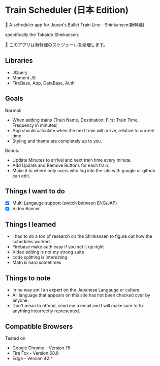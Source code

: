 # Train Scheduler (日本 Edition)

:bullettrain_side: A scheduler app for Japan's Bullet Train Line - Shinkansen(新幹線). 

specifically the Tokaido Shinkansen.

:bullettrain_side: このアプリは新幹線のスケジュールを処理します。

## Libraries

- JQuery
- Moment JS
- FireBase, App, DataBase, Auth

## Goals

Normal: 

- When adding trains (Train Name, Destination, First Train Time, Frequency in minutes)
- App should calculate when the next train will arrive, relative to current time.
- Styling and theme are completely up to you. 

Bonus:

- Update Minutes to arrival and next train time every minute.
- Add Update and Remove Buttons for each train. 
- Make it to where only users who log into the site with google or github can edit.

## Things I want to do

- [x] Multi Langauge support (switch between ENG/JAP) 
- [x] Video Banner 

## Things I learned

- I had to do a ton of research on the Shinkansen to figure out how the schedules worked
- Firebase make auth easy if you set it up right
- Video editing is not my strong suite
- code splitting is interesting
- Math is hard sometimes

## Things to note

- In no way am I an expert on the Japanese Langauge or culture.
- All language that appears on this site has not been checked over by anyone.
- Don't mean to offend, send me a email and I will make sure to fix anything incorrectly represented.


## Compatible Browsers

Tested on: 
- Google Chrome - Version 75
- Fire Fox - Version 68.0 
- Edge - Version 42.^